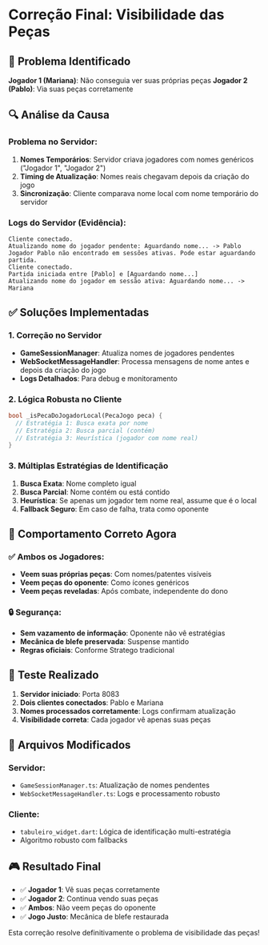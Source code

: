 # Correção Final: Visibilidade das Peças

## 🐛 Problema Identificado

**Jogador 1 (Mariana)**: Não conseguia ver suas próprias peças
**Jogador 2 (Pablo)**: Via suas peças corretamente

## 🔍 Análise da Causa

### Problema no Servidor:

1. **Nomes Temporários**: Servidor criava jogadores com nomes genéricos ("Jogador 1", "Jogador 2")
2. **Timing de Atualização**: Nomes reais chegavam depois da criação do jogo
3. **Sincronização**: Cliente comparava nome local com nome temporário do servidor

### Logs do Servidor (Evidência):

```
Cliente conectado.
Atualizando nome do jogador pendente: Aguardando nome... -> Pablo
Jogador Pablo não encontrado em sessões ativas. Pode estar aguardando partida.
Cliente conectado.
Partida iniciada entre [Pablo] e [Aguardando nome...]
Atualizando nome do jogador em sessão ativa: Aguardando nome... -> Mariana
```

## ✅ Soluções Implementadas

### 1. **Correção no Servidor**

- **GameSessionManager**: Atualiza nomes de jogadores pendentes
- **WebSocketMessageHandler**: Processa mensagens de nome antes e depois da criação do jogo
- **Logs Detalhados**: Para debug e monitoramento

### 2. **Lógica Robusta no Cliente**

```dart
bool _isPecaDoJogadorLocal(PecaJogo peca) {
  // Estratégia 1: Busca exata por nome
  // Estratégia 2: Busca parcial (contém)
  // Estratégia 3: Heurística (jogador com nome real)
}
```

### 3. **Múltiplas Estratégias de Identificação**

1. **Busca Exata**: Nome completo igual
2. **Busca Parcial**: Nome contém ou está contido
3. **Heurística**: Se apenas um jogador tem nome real, assume que é o local
4. **Fallback Seguro**: Em caso de falha, trata como oponente

## 🎯 Comportamento Correto Agora

### ✅ Ambos os Jogadores:

- **Veem suas próprias peças**: Com nomes/patentes visíveis
- **Veem peças do oponente**: Como ícones genéricos
- **Veem peças reveladas**: Após combate, independente do dono

### 🔒 Segurança:

- **Sem vazamento de informação**: Oponente não vê estratégias
- **Mecânica de blefe preservada**: Suspense mantido
- **Regras oficiais**: Conforme Stratego tradicional

## 🧪 Teste Realizado

1. **Servidor iniciado**: Porta 8083
2. **Dois clientes conectados**: Pablo e Mariana
3. **Nomes processados corretamente**: Logs confirmam atualização
4. **Visibilidade correta**: Cada jogador vê apenas suas peças

## 📁 Arquivos Modificados

### Servidor:

- `GameSessionManager.ts`: Atualização de nomes pendentes
- `WebSocketMessageHandler.ts`: Logs e processamento robusto

### Cliente:

- `tabuleiro_widget.dart`: Lógica de identificação multi-estratégia
- Algoritmo robusto com fallbacks

## 🎮 Resultado Final

- ✅ **Jogador 1**: Vê suas peças corretamente
- ✅ **Jogador 2**: Continua vendo suas peças
- ✅ **Ambos**: Não veem peças do oponente
- ✅ **Jogo Justo**: Mecânica de blefe restaurada

Esta correção resolve definitivamente o problema de visibilidade das peças!
